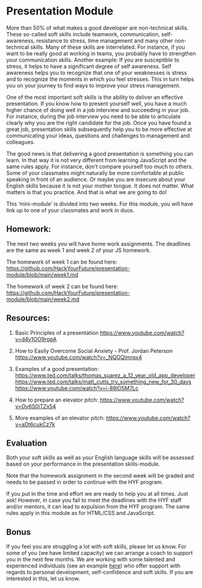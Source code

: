# Presentation Module
More than 50% of what makes a good developer are non-technical skills. These so-called soft skills include teamwork, communication, self-awareness, resistance to stress, time management and many other non-technical skills. Many of these skills are interrelated. For instance, if you want to be really good at working in teams, you probably have to strengthen your communication skills. Another example: If you are susceptible to stress, it helps to have a significant degree of self awareness. Self awareness helps you to recognize that one of your weaknesses is stress and to recognize the moments in which you feel stresses. This in turn helps you on your journey to find ways to improve your stress management.

One of the most important soft skills is the ability to deliver an effective presentation. If you know how to present yourself well, you have a much higher chance of doing well in a job interview and succeeding in your job. For instance, during the job interview you need to be able to articulate clearly why you are the right candidate for the job. Once you have found a great job, presentation skills subsequently help you to be more effective at communicating your ideas, questions and challenges to management and colleagues.

The good news is that delivering a good presentation is something you can learn. In that way it is not very different from learning JavaScript and the same rules apply. For instance, don’t compare yourself too much to others. Some of your classmates might naturally be more comfortable at public speaking in front of an audience. Or maybe you are insecure about your English skills because it is not your mother tongue. It does not matter. What matters is that you practice. And that is what we are going to do!

This ‘mini-module’ is divided into two weeks. For this module, you will have link up to one of your classmates and work in duos. 

## Homework:
The next two weeks you will have home work assignments. The deadlines are the same as week 1 and week 2 of your JS homework.

The homework of week 1 can be found here: https://github.com/HackYourFuture/presentation-module/blob/main/week1.md

The homework of week 2 can be found here: https://github.com/HackYourFuture/presentation-module/blob/main/week2.md

## Resources:
1. Basic Principles of a presentation
https://www.youtube.com/watch?v=d4y1OO9rppA

2. How to Easily Overcome Social Anxiety - Prof. Jordan Peterson
https://www.youtube.com/watch?v=_NQGQImrpx4 

3. Examples of a good presentation:
https://www.ted.com/talks/thomas_suarez_a_12_year_old_app_developer
https://www.ted.com/talks/matt_cutts_try_something_new_for_30_days
https://www.youtube.com/watch?v=i-89IO5M7Lc 

4. How to prepare an elevator pitch: https://www.youtube.com/watch?v=Oy6S0iTZx54

5. More examples of an elevator pitch: https://www.youtube.com/watch?v=aDt6cukCz7k 

## Evaluation
Both your soft skills as well as your English language skills will be assessed based on your performance in the presentation skills-module.

Note that the homework assignment in the second week will be graded and needs to be passed in order to continue with the HYF program.

If you put in the time and effort we are ready to help you at all times. Just ask! However, in case you fail to meet the deadlines with the HYF staff and/or mentors, it can lead to expulsion from the HYF program. The same rules apply in this module as for HTML/CSS and JavaScript.

## Bonus

If you feel you are struggling a lot with soft skills, please let us know. For some of you (we have limited capacity) we can arrange a coach to support you in the next few months. We are working with some talented and experienced individuals (see an example [here](https://www.thechangery.com/en/team/eric-van-der-list/)) who offer support with regards to personal development, self-confidence and soft skills. If you are interested in this, let us know.

